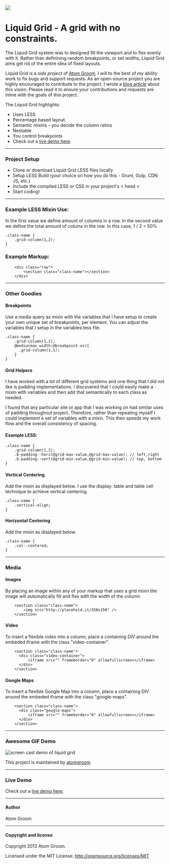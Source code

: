 
![](http://atomgroom.github.io/liquid-grid/img/Liquid-Grid-Logo.png)

# Liquid Grid - A grid with no constraints.

The Liquid Grid system was to designed fill the viewport and to flex evenly with it. Rather than definining random breakpoints, or set widths, Liquid Grid aims get rid of the entire idea of fixed layouts.

Liquid Grid is a _side project_ of [Atom Groom](http://www.atomgroom.com). I will to the best of my ability work to fix bugs and support requests.  As an open-source project you are highly encouraged to contribute to the project.  I wrote a [blog article](http://www.atomgroom.com/thoughts/the-return-of-full-width-design) about this vision.  Please read it to ensure your contributions and requests are inline with the goals of this project.

The Liquid Grid highlights:

*   Uses LESS
*   Percentage based layout.
*   Semantic mixins - you decide the column ratios
*   Nestable
*   You control breakpoints
*   Check out a [live demo here](http://atomgroom.github.io/liquid-grid/demo/).


* * *

### Project Setup

* Clone or download Liquid Grid LESS files locally
* Setup LESS Build (your choice on how you do this - Grunt, Gulp, CDN JS, etc.)
* Include the compiled LESS or CSS in your project's < head >
* Start coding!

* * *

### Example LESS Mixin Use:

In the first value we define amount of columns in a row.  In the second value we define the total amount of colums in the row.  In this case, 1 / 2 = 50%

```
.class-name {
	.grid-column(1,2);
}
```

### Example Markup:

```
	<div class="row">
		<section class="class-name"></section>
	</div>
```

* * *

### Other Goodies

#### Breakpoints
Use a media query as mixin with the variables that I have setup to create your own unique set of breakpoints, per element. You can adjust the variables that I setup in the variables.less file.

```
.class-name {
	.grid-column(1,2);
    @media(max-width:@breakpoint-xs){
      .grid-column(1,1);
    }
}
```

#### Grid Helpers

I have worked with a lot of different grid systems and one thing that I did not like is padding implementations. I discovered that I could easily make a mixin with variables and then add that semantically to each class as needed.

I found that any particular site or app that I was working on had similar uses of padding throughout project.  Therefore, rather than repeating myself I could implement a set of variables with a mixin. This then speeds my work flow and the overall consistency of spacing.

#### Example LESS:

```
.class-name {
	.grid-column(1,2);
	.b-padding--horz(@grid-max-value,@grid-max-value); // left,right
	.b-padding--vert(@grid-min-value,@grid-min-value); // top, bottom
}
```

#### Vertical Centering

Add the mixin as displayed below. I use the display: table and table cell technique to achieve vertical centering.

```
.class-name {
	.vertical-align;
}
```

#### Horizontal Centering

Add the mixin as displayed below.

```
.class-name {
	.col--centered;
}
```

* * *

### Media

#### Images

By placing an image within any of your markup that uses a grid mixin the image will automatically fill and flex with the width of the column.

```
	<section class="class-name">
		<img src="http://placehold.it/350x150" />
	</section>
```

#### Video

To insert a flexible video into a column, place a containing DIV around the embeded iframe with the class "video-container".

```
	<section class="class-name">
      <div class="video-container">
          <iframe src="" frameborder="0" allowfullscreen></iframe>
      </div>
    </section>
```

#### Google Maps

To insert a flexible Google Map into a column, place a containing DIV around the embeded iframe with the class "google-maps".

```
	<section class="class-name">
      <div class="google-maps">
          <iframe src="" frameborder="0" allowfullscreen></iframe>
      </div>
    </section>
```    

* * *

### Awesome GIF Demo

![screen cast demo of liquid grid](http://atomgroom.github.io/liquid-grid/img/liquid-grid-screencast.gif)

This project is maintained by [atomgroom](https://github.com/atomgroom)

* * *

### Live Demo
Check out a [live demo here](http://atomgroom.github.io/liquid-grid/demo/).

* * *


#### Author

Atom Groom

* * *

#### Copyright and license

Copyright 2013 Atom Groom.

Licensed under the MIT License:
http://opensource.org/licenses/MIT
